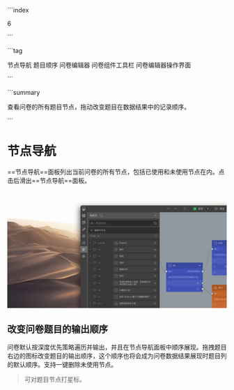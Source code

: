 \```index

6

\```

\```tag

节点导航 题目顺序 问卷编辑器 问卷组件工具栏 问卷编辑器操作界面

\```

\```summary

查看问卷的所有题目节点，拖动改变题目在数据结果中的记录顺序。

\```

# 节点导航

==节点导航==面板列出当前问卷的所有节点，包括已使用和未使用节点在内。点击后滑出==节点导航==面板。

<img src='../assets/03components/06outline/navigator-cn.jpg'>

## 改变问卷题目的输出顺序

问卷默认按深度优先策略遍历并输出，并且在节点导航面板中顺序展现。拖拽题目右边的图标改变题目的输出顺序，这个顺序也将会成为问卷数据结果展现时题目列的默认顺序。支持一键删除未使用节点。

> 可对题目节点打星标。

